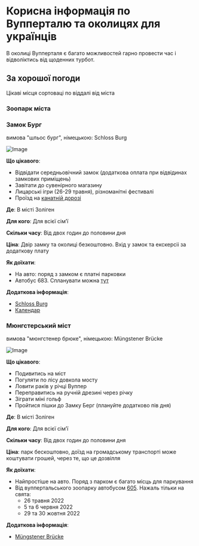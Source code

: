 # Корисна інформація по Вупперталю та околицях для українців

В околиці Вупперталя є багато можливостей гарно провести час і відволіктись від щоденних турбот.

## За хорошої погоди
Цікаві місця сортоваці по віддалі від міста

### Зоопарк міста

### Замок Бург

вимова "шльос бург", німецькою: Schloss Burg

![Image](https://www.schlossburg.de/fileadmin/user_upload/Schloss_Burg_Ritterspiele_2016_Web_Malis_0128.jpg)

**Що цікавого**: 
- Відвідати середньовічний замок (додаткова оплата при відвідинах замкових приміщень)
- Завітати до сувенірного магазину 
- Лицарські ігри (26-29 травня), різноманітні фестивалі
- Проїзд на [канатній дорозі](https://www.schlossburg.de/information/seilbahn)

**Де**: В місті Золіген

**Для кого**: Для всієї сімʼї

**Скільки часу**: Від двох годин до половини дня

**Ціна**: 
Двір замку та околиці безкоштовно. Вхід у замок та екскерсіі за додаткову плату

**Як доїхати**: 
- На авто: поряд з замком є платні парковки
- Автобус 683. Спланувати можна [тут](http://efa.vrr.de/vrr/XSLT_TRIP_REQUEST2?language=de&sessionID=0&place_destination=Solingen&name_destination=Burg%20Brücke&type_destination=stop)

**Додаткова інформація**: 
- [Schloss Burg](https://www.schlossburg.de/start)
- [Календар](https://www.schlossburg.de/termine-news/terminkalender)



### Мюнгстерський міст

вимова "мюнгстенер брюке", німецькою: Müngstener Brücke

![Image](https://www.solingen.de/c1258162003324af/files/muengstener-bruecke-germany_300x225_urheber-dennis-pikarek-fotolia-com.jpg/$file/muengstener-bruecke-germany_300x225_urheber-dennis-pikarek-fotolia-com.jpg?openelement)

**Що цікавого**: 
- Подивитись на міст
- Погуляти по лісу довкола мосту
- Ловити раків у річці Вуппер
- Переправитись на ручній дрезині через річку
- Зіграти міні гольф
- Пройтися пішки до Замку Берг (плануйте додатково пів дня)

**Де**: В місті Золіген

**Для кого**: Для всієї сімʼї

**Скільки часу**: Від двох годин до половини дня

**Ціна**: 
парк бескоштовно, доїзд на громадському транспорті може коштувати грошей, через те, що це дозвілля

**Як доїхати**: 
- Найпростіше на авто. Поряд з парком є багато місць для паркування
- Від вуппертальського зоопарку автобусом [605](https://www.wsw-online.de/wsw-mobil/mehr-service/freizeit-tipps/freizeitlinie-605/). Нажаль тільки на свята:
  - 26 травня 2022
  - 5 та 6 червня 2022
  - 29 та 30 жовтня 2022 

**Додаткова інформація**: 
- [Müngstener Brücke](https://www.solingen.de/marketing/inhalt/muengstener-bruecke-und-brueckenpark-muengsten)

